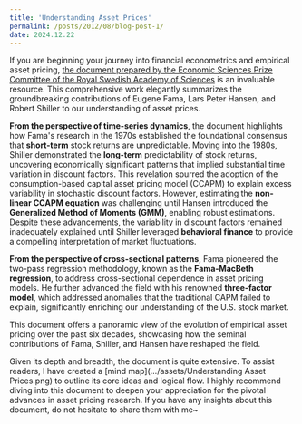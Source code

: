 ```yaml
---
title: 'Understanding Asset Prices'
permalink: /posts/2012/08/blog-post-1/
date: 2024.12.22
---
```


If you are beginning your journey into financial econometrics and empirical asset pricing, [the document prepared by the Economic Sciences Prize Committee of the Royal Swedish Academy of Sciences](https://www.nobelprize.org/uploads/2013/10/advanced-economicsciences2013.pdf) is an invaluable resource. This comprehensive work elegantly summarizes the groundbreaking contributions of Eugene Fama, Lars Peter Hansen, and Robert Shiller to our understanding of asset prices.

**From the perspective of time-series dynamics**, the document highlights how Fama's research in the 1970s established the foundational consensus that **short-term** stock returns are unpredictable. Moving into the 1980s, Shiller demonstrated the **long-term** predictability of stock returns, uncovering economically significant patterns that implied substantial time variation in discount factors. This revelation spurred the adoption of the consumption-based capital asset pricing model (CCAPM) to explain excess variability in stochastic discount factors. However, estimating the **non-linear CCAPM equation** was challenging until Hansen introduced the **Generalized Method of Moments (GMM)**, enabling robust estimations. Despite these advancements, the variability in discount factors remained inadequately explained until Shiller leveraged **behavioral finance** to provide a compelling interpretation of market fluctuations.

**From the perspective of cross-sectional patterns**, Fama pioneered the two-pass regression methodology, known as the **Fama-MacBeth regression**, to address cross-sectional dependence in asset pricing models. He further advanced the field with his renowned **three-factor model**, which addressed anomalies that the traditional CAPM failed to explain, significantly enriching our understanding of the U.S. stock market.

This document offers a panoramic view of the evolution of empirical asset pricing over the past six decades, showcasing how the seminal contributions of Fama, Shiller, and Hansen have reshaped the field.

Given its depth and breadth, the document is quite extensive. To assist readers, I have created a [mind map](.../assets/Understanding Asset Prices.png) to outline its core ideas and logical flow. I highly recommend diving into this document to deepen your appreciation for the pivotal advances in asset pricing research. If you have any insights about this document, do not hesitate to share them with me~
